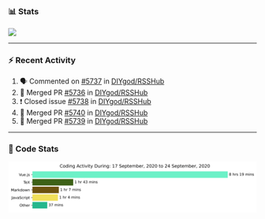### :bar_chart: Stats

<a href="#">
  <img align="center" src="https://github-readme-stats.vercel.app/api?username=henryqw&count_private=true&show_icons=true" />
</a>
<!-- <a href="#">
  <img align="center" src="https://github-readme-stats-git-master.henryqw.vercel.app/api/top-langs/?username=HenryQW&layout=compact" />
</a> -->

---

### :zap: Recent Activity

<!--START_SECTION:activity-->

1. 🗣 Commented on [#5737](https://github.com/DIYgod/RSSHub/issues/5737) in [DIYgod/RSSHub](https://github.com/DIYgod/RSSHub)
2. 🎉 Merged PR [#5736](https://github.com/DIYgod/RSSHub/pull/5736) in [DIYgod/RSSHub](https://github.com/DIYgod/RSSHub)
3. ❗️ Closed issue [#5738](https://github.com/DIYgod/RSSHub/issues/5738) in [DIYgod/RSSHub](https://github.com/DIYgod/RSSHub)
4. 🎉 Merged PR [#5740](https://github.com/DIYgod/RSSHub/pull/5740) in [DIYgod/RSSHub](https://github.com/DIYgod/RSSHub)
5. 🎉 Merged PR [#5739](https://github.com/DIYgod/RSSHub/pull/5739) in [DIYgod/RSSHub](https://github.com/DIYgod/RSSHub)
<!--END_SECTION:activity-->

---

### :calendar: Code Stats

![WakaTime](https://github.com/HenryQW/HenryQW/blob/master/images/stat.svg)
